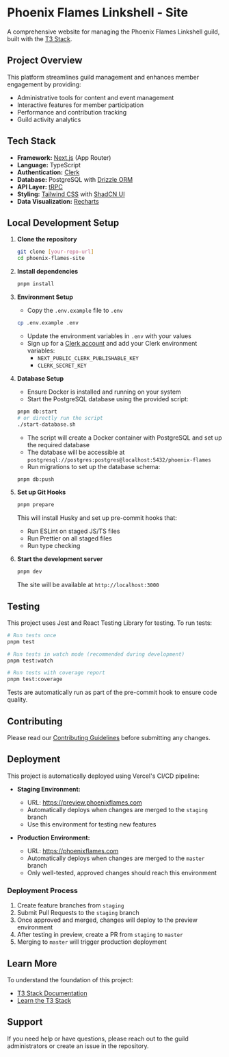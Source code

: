 # Phoenix Flames Linkshell - Site

A comprehensive website for managing the Phoenix Flames Linkshell guild, built with the [T3 Stack](https://create.t3.gg/).

## Project Overview

This platform streamlines guild management and enhances member engagement by providing:

- Administrative tools for content and event management
- Interactive features for member participation
- Performance and contribution tracking
- Guild activity analytics

## Tech Stack

- **Framework:** [Next.js](https://nextjs.org) (App Router)
- **Language:** TypeScript
- **Authentication:** [Clerk](https://clerk.com)
- **Database:** PostgreSQL with [Drizzle ORM](https://orm.drizzle.team)
- **API Layer:** [tRPC](https://trpc.io)
- **Styling:** [Tailwind CSS](https://tailwindcss.com) with [ShadCN UI](https://ui.shadcn.com/)
- **Data Visualization:** [Recharts](https://recharts.org/)

## Local Development Setup

1. **Clone the repository**

   ```bash
   git clone [your-repo-url]
   cd phoenix-flames-site
   ```

2. **Install dependencies**

   ```bash
   pnpm install
   ```

3. **Environment Setup**

   - Copy the `.env.example` file to `.env`

   ```bash
   cp .env.example .env
   ```

   - Update the environment variables in `.env` with your values
   - Sign up for a [Clerk account](https://clerk.com) and add your Clerk environment variables:
     - `NEXT_PUBLIC_CLERK_PUBLISHABLE_KEY`
     - `CLERK_SECRET_KEY`

4. **Database Setup**

   - Ensure Docker is installed and running on your system
   - Start the PostgreSQL database using the provided script:

   ```bash
   pnpm db:start
   # or directly run the script
   ./start-database.sh
   ```

   - The script will create a Docker container with PostgreSQL and set up the required database
   - The database will be accessible at `postgresql://postgres:postgres@localhost:5432/phoenix-flames`
   - Run migrations to set up the database schema:

   ```bash
   pnpm db:push
   ```

5. **Set up Git Hooks**

   ```bash
   pnpm prepare
   ```

   This will install Husky and set up pre-commit hooks that:

   - Run ESLint on staged JS/TS files
   - Run Prettier on all staged files
   - Run type checking

6. **Start the development server**
   ```bash
   pnpm dev
   ```
   The site will be available at `http://localhost:3000`

## Testing

This project uses Jest and React Testing Library for testing. To run tests:

```bash
# Run tests once
pnpm test

# Run tests in watch mode (recommended during development)
pnpm test:watch

# Run tests with coverage report
pnpm test:coverage
```

Tests are automatically run as part of the pre-commit hook to ensure code quality.

## Contributing

Please read our [Contributing Guidelines](CONTRIBUTING.md) before submitting any changes.

## Deployment

This project is automatically deployed using Vercel's CI/CD pipeline:

- **Staging Environment:**

  - URL: https://preview.phoenixflames.com
  - Automatically deploys when changes are merged to the `staging` branch
  - Use this environment for testing new features

- **Production Environment:**
  - URL: https://phoenixflames.com
  - Automatically deploys when changes are merged to the `master` branch
  - Only well-tested, approved changes should reach this environment

### Deployment Process

1. Create feature branches from `staging`
2. Submit Pull Requests to the `staging` branch
3. Once approved and merged, changes will deploy to the preview environment
4. After testing in preview, create a PR from `staging` to `master`
5. Merging to `master` will trigger production deployment

## Learn More

To understand the foundation of this project:

- [T3 Stack Documentation](https://create.t3.gg/)
- [Learn the T3 Stack](https://create.t3.gg/en/faq#what-learning-resources-are-currently-available)

## Support

If you need help or have questions, please reach out to the guild administrators or create an issue in the repository.
